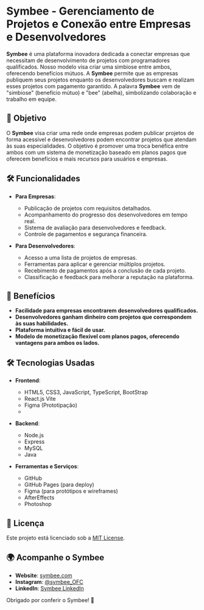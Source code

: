 # Symbee - Gerenciamento de Projetos e Conexão entre Empresas e Desenvolvedores

**Symbee** é uma plataforma inovadora dedicada a conectar empresas que necessitam de desenvolvimento de projetos com programadores qualificados. Nosso modelo visa criar uma simbiose entre ambos, oferecendo benefícios mútuos. A **Symbee** permite que as empresas publiquem seus projetos enquanto os desenvolvedores buscam e realizam esses projetos com pagamento garantido. A palavra **Symbee** vem de "simbiose" (benefício mútuo) e "bee" (abelha), simbolizando colaboração e trabalho em equipe.

## 🚀 Objetivo

O **Symbee** visa criar uma rede onde empresas podem publicar projetos de forma acessível e desenvolvedores podem encontrar projetos que atendam às suas especialidades. O objetivo é promover uma troca benéfica entre ambos com um sistema de monetização baseado em planos pagos que oferecem benefícios e mais recursos para usuários e empresas.

## 🛠 Funcionalidades

- **Para Empresas**:
  - Publicação de projetos com requisitos detalhados.
  - Acompanhamento do progresso dos desenvolvedores em tempo real.
  - Sistema de avaliação para desenvolvedores e feedback.
  - Controle de pagamentos e segurança financeira.

- **Para Desenvolvedores**:
  - Acesso a uma lista de projetos de empresas.
  - Ferramentas para aplicar e gerenciar múltiplos projetos.
  - Recebimento de pagamentos após a conclusão de cada projeto.
  - Classificação e feedback para melhorar a reputação na plataforma.

## 🌟 Benefícios

- **Facilidade para empresas encontrarem desenvolvedores qualificados.**
- **Desenvolvedores ganham dinheiro com projetos que correspondem às suas habilidades.**
- **Plataforma intuitiva e fácil de usar.**
- **Modelo de monetização flexível com planos pagos, oferecendo vantagens para ambos os lados.**

## 🛠 Tecnologias Usadas

- **Frontend**:
  - HTML5, CSS3, JavaScript, TypeScript, BootStrap
  - React.js Vite
  - Figma (Prototipação)
  - 
  
- **Backend**:
  - Node.js
  - Express
  - MySQL
  - Java
  
- **Ferramentas e Serviços**:
  - GitHub
  - GitHub Pages (para deploy)
  - Figma (para protótipos e wireframes)
  - AfterEffects
  - Photoshop

## 🔑 Licença

Este projeto está licenciado sob a [MIT License](LICENSE).

## 🌍 Acompanhe o Symbee

- **Website**: [symbee.com](https://symbee.com.br)
- **Instagram**: [@symbee_OFC](https://instagram.com/symbee_OFC)
- **LinkedIn**: [Symbee LinkedIn](https://linkedin.com/company/symbee)

Obrigado por conferir o Symbee! 💛


